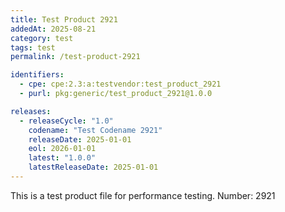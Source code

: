 ```yaml
---
title: Test Product 2921
addedAt: 2025-08-21
category: test
tags: test
permalink: /test-product-2921

identifiers:
  - cpe: cpe:2.3:a:testvendor:test_product_2921
  - purl: pkg:generic/test_product_2921@1.0.0

releases:
  - releaseCycle: "1.0"
    codename: "Test Codename 2921"
    releaseDate: 2025-01-01
    eol: 2026-01-01
    latest: "1.0.0"
    latestReleaseDate: 2025-01-01
---
```


This is a test product file for performance testing. Number: 2921
